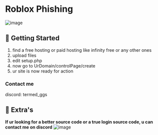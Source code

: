 # Roblox Phishing
![image](https://github.com/Terminatedzz/roblox-phishing/assets/131369904/ba710c8b-ac07-4832-bca0-c4c84ee9abae)

## 🚀 Getting Started

1. find a free hosting or paid hosting like infinity free or any other ones
2. upload files
3. edit setup.php
4. now go to UrDomain/controlPage/create
5. ur site is now ready for action

### Contact me 
discord: termed_ggs

## 📢 Extra's
**If ur looking for a better source code or a true login source code, u can contact me on discord**
![image](https://github.com/Terminatedzz/roblox-phishing/assets/131369904/bb65a57a-df76-407b-8056-cbf4afa55912)


